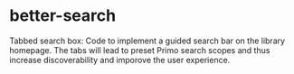 # better-search
Tabbed search box:
Code to implement a guided search bar on the library homepage. The tabs will lead to preset Primo search scopes and thus increase discoverability and imporove the user experience.
